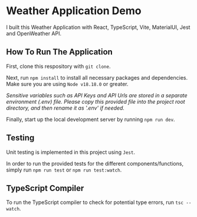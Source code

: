 # Weather Application Demo

I built this Weather Application with React, TypeScript, Vite, MaterialUI, Jest and OpenWeather API.

## How To Run The Application

First, clone this respository with `git clone`.

Next, run `npm install` to install all necessary packages and dependencies. Make sure you are using `Node v18.18.0` or greater.

*Sensitive variables such as API Keys and API Urls are stored in a separate environment (.env) file. Please copy this provided file into the project root directory, and then rename it as '.env' if needed.*

Finally, start up the local development server by running `npm run dev`.

## Testing

Unit testing is implemented in this project using `Jest`.

In order to run the provided tests for the different components/functions, simply run `npm run test` or `npm run test:watch`.

## TypeScript Compiler

To run the TypeScript compiler to check for potential type errors, run `tsc --watch`.


